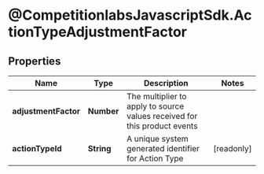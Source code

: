 # @CompetitionlabsJavascriptSdk.ActionTypeAdjustmentFactor

## Properties

Name | Type | Description | Notes
------------ | ------------- | ------------- | -------------
**adjustmentFactor** | **Number** | The multiplier to apply to source values received for this product events | 
**actionTypeId** | **String** | A unique system generated identifier for Action Type | [readonly] 


